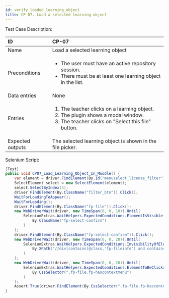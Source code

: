 ```yaml
---
id: verify_loaded_learning_object
title: CP-07. Load a selected learning object
---
```


Test Case Description:

| ID               | CP-07                                                                                                                                                        |
|:-----------------|:--------------------------------------------------------------------------------------------------------------------------------------------------------     |
| Name             | Load a selected learning object                                                                                                                              |
| Preconditions    | <ul><li>The user must have an active repository session.</li><li>There must be at least one learning object in the list.</li></ul>                           |
| Data entries     | None                                                                                                                                                         |
| Entries          | <ol><li>The teacher clicks on a learning object.</li><li>The plugin shows a modal window.</li><li>The teacher clicks on "Select this file" button.</li></ol> |
| Expected outputs | The selected learning object is shown in the file picker.                                                                                                    |

Selenium Script:
```cs
[Test]
public void CP07_Load_Learning_Object_In_Moodle() {
    var element = driver.FindElement(By.Id("menuselect_license_filter"));
    SelectElement select = new SelectElement(element);
    select.SelectByIndex(4);
    driver.FindElement(By.ClassName("filter_btn")).Click();
    WaitForLoadingToAppear();
    WaitForLoading();
    driver.FindElement(By.ClassName("fp-file")).Click();
    new WebDriverWait(driver, new TimeSpan(0, 0, 10)).Until(
        SeleniumExtras.WaitHelpers.ExpectedConditions.ElementIsVisible(
            By.ClassName("fp-select-confirm")
        )
    );
    driver.FindElement(By.ClassName("fp-select-confirm")).Click();
    new WebDriverWait(driver, new TimeSpan(0, 0, 20)).Until(
        SeleniumExtras.WaitHelpers.ExpectedConditions.InvisibilityOfElementLocated(
            By.XPath("//div[contains(@class,'fp-fileinfo') and contains(@id,'yui')]")
        )
    );
    new WebDriverWait(driver, new TimeSpan(0, 0, 20)).Until(
        SeleniumExtras.WaitHelpers.ExpectedConditions.ElementToBeClickable(
            By.CssSelector(".fp-file.fp-hascontextmenu")
        )
    );
    Assert.True(driver.FindElement(By.CssSelector(".fp-file.fp-hascontextmenu")).Displayed);
}
```